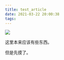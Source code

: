 ```yaml
---
title: test_article
date: 2021-03-22 20:00:38
tags:
---
```


![](/images/80484184_p0.jpg)

这里本来应该有些东西。

但是先摸了。